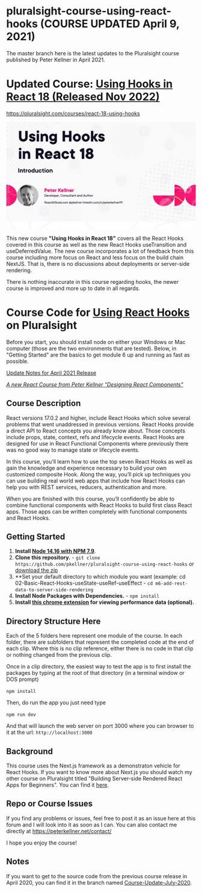 # pluralsight-course-using-react-hooks (COURSE UPDATED April 9, 2021)
The master branch here is the latest updates to the Pluralsight course published by Peter Kellner in April 2021.


# Updated Course: [Using Hooks in React 18 (Released Nov 2022)](https://pluralsight.com/courses/react-18-using-hooks)
https://pluralsight.com/courses/react-18-using-hooks

![Updated Course Released at Different Location](m2-using-hooks-in-react-18-slide-600px.png)

This new course **"Using Hooks in React 18"** covers all the React Hooks covered in this course as well as the new React
Hooks useTransition and useDeferredValue. The new course incorporates a lot of feedback from this course including more focus 
on React and less focus on the build chain NextJS. That is, there is no discussions about deployments or server-side rendering.

There is nothing inaccurate in this course regarding hooks, the newer course is improved and more up to date in all regards.



# Course Code for [Using React Hooks](https://app.pluralsight.com/library/courses/using-react-hooks) on Pluralsight


Before you start, you should install node on either your Windows or Mac computer (those are the two environments that are tested). Below, in
"Getting Started" are the basics to get module 6 up and running as fast as possible.

[Update Notes for April 2021 Release](https://github.com/pkellner/pluralsight-course-using-react-hooks/blob/master/April2021-Update-Notes.md)

*[A new React Course from Peter Kellner "Designing React Components"](https://app.pluralsight.com/library/courses/react-components-designing)*

## Course Description

React versions 17.0.2 and higher, include React Hooks which solve several problems that went unaddressed in previous versions. React Hooks provide a direct API to React concepts you already know about. Those concepts include props, state, context, refs and lifecycle events. React Hooks are designed for use in React Functional Components where previously there was no good way to manage state or lifecycle events.

In this course, you’ll learn how to use the top seven React Hooks as well as gain the knowledge and experience necessary to build your own customized composite Hook. Along the way, you’ll pick up techniques you can use building real world web apps that include how React Hooks can help you with REST services, reducers, authentication and more.

When you are finished with this course, you’ll confidently be able to combine functional components with React Hooks to build first class React apps. Those apps can be written completely with functional components and React Hooks.


## Getting Started
1. **Install [Node 14.16 with NPM 7.9](https://nodejs.org)**. 
2. **Clone this repository.** - `git clone https://github.com/pkellner/pluralsight-course-using-react-hooks` or [download the zip](https://github.com/pkellner/pluralsight-course-using-react-hooks/archive/master.zip)
3. **Set your default directory to which module you want (example: cd 02-Basic-React-Hooks-useState-useRef-useEffect - `cd m6-add-rest-data-to-server-side-rendering`
4. **Install Node Packages with Dependencies.** - `npm install`
5. **Install [this chrome extension](https://chrome.google.com/webstore/detail/nextjs-utilities-extensio/ffcogmoganomoabikgmcmckdgojnpldo) for viewing performance data (optional).**



## Directory Structure Here

Each of the 5 folders here represent one module of the course.  In each folder, there are subfolders that represent the completed code at the end of each clip. Where this is no clip reference, either there is no code in that clip or nothing changed from the previous clip.

Once in a clip directory, the easiest way to test the app is to first install the packages by typing at the root of that directory (in a terminal window or DOS prompt)

`npm install`

Then, do run the app you just need type

`npm run dev`

And that will launch the web server on port 3000 where you can browser to it at the url: `http://localhost:3000`

## Background

This course uses the Next.js framework as a demonstraton vehicle for React Hooks. If you want to know more about Next.js you should watch my other course on Pluralsight titled "Building Server-side Rendered React Apps for Beginners". You can find it [here](https://www.pluralsight.com/courses/building-server-side-rendered-react-apps-beginners). 

## Repo or Course Issues

If you find any problems or issues, feel free to post it as an issue here at this forum and I will look into it as soon as I can. You can also contact me directly at https://peterkellner.net/contact/ 

I hope you enjoy the course!

## Notes

If you want to get to the source code from the previous course release
in April 2020, you can find it in the branch named
[Course-Update-July-2020](https://github.com/pkellner/pluralsight-course-using-react-hooks/tree/Course-Update-July-2020).















